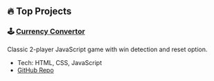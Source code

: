 ## 🔥 Top Projects

### 🕹️ [Currency Convertor](https://heartfelt-mandazi-ec0dd7.netlify.app/)
Classic 2-player JavaScript game with win detection and reset option.
- Tech: HTML, CSS, JavaScript
- [GitHub Repo](https://github.com/DevAnas19/Currency-Convertor)

